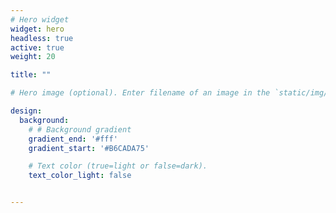 ```yaml
---
# Hero widget
widget: hero
headless: true
active: true
weight: 20

title: ""

# Hero image (optional). Enter filename of an image in the `static/img/` folder.

design:
  background:
    # # Background gradient
    gradient_end: '#fff'
    gradient_start: '#B6CADA75'

    # Text color (true=light or false=dark).
    text_color_light: false


---
```


